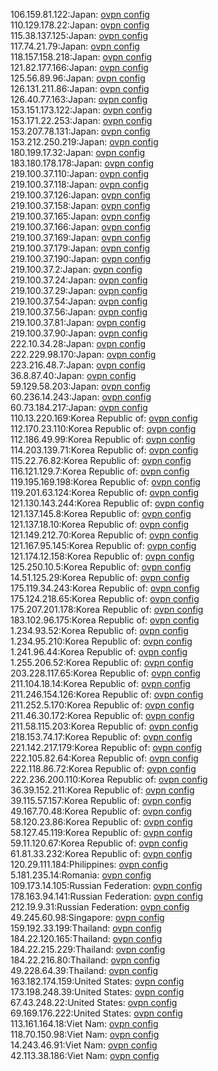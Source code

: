 106.159.81.122:Japan: [ovpn config](vpn/106_159_81_122.ovpn)  
110.129.178.22:Japan: [ovpn config](vpn/110_129_178_22.ovpn)  
115.38.137.125:Japan: [ovpn config](vpn/115_38_137_125.ovpn)  
117.74.21.79:Japan: [ovpn config](vpn/117_74_21_79.ovpn)  
118.157.158.218:Japan: [ovpn config](vpn/118_157_158_218.ovpn)  
121.82.177.166:Japan: [ovpn config](vpn/121_82_177_166.ovpn)  
125.56.89.96:Japan: [ovpn config](vpn/125_56_89_96.ovpn)  
126.131.211.86:Japan: [ovpn config](vpn/126_131_211_86.ovpn)  
126.40.77.163:Japan: [ovpn config](vpn/126_40_77_163.ovpn)  
153.151.173.122:Japan: [ovpn config](vpn/153_151_173_122.ovpn)  
153.171.22.253:Japan: [ovpn config](vpn/153_171_22_253.ovpn)  
153.207.78.131:Japan: [ovpn config](vpn/153_207_78_131.ovpn)  
153.212.250.219:Japan: [ovpn config](vpn/153_212_250_219.ovpn)  
180.199.17.32:Japan: [ovpn config](vpn/180_199_17_32.ovpn)  
183.180.178.178:Japan: [ovpn config](vpn/183_180_178_178.ovpn)  
219.100.37.110:Japan: [ovpn config](vpn/219_100_37_110.ovpn)  
219.100.37.118:Japan: [ovpn config](vpn/219_100_37_118.ovpn)  
219.100.37.126:Japan: [ovpn config](vpn/219_100_37_126.ovpn)  
219.100.37.158:Japan: [ovpn config](vpn/219_100_37_158.ovpn)  
219.100.37.165:Japan: [ovpn config](vpn/219_100_37_165.ovpn)  
219.100.37.166:Japan: [ovpn config](vpn/219_100_37_166.ovpn)  
219.100.37.169:Japan: [ovpn config](vpn/219_100_37_169.ovpn)  
219.100.37.179:Japan: [ovpn config](vpn/219_100_37_179.ovpn)  
219.100.37.190:Japan: [ovpn config](vpn/219_100_37_190.ovpn)  
219.100.37.2:Japan: [ovpn config](vpn/219_100_37_2.ovpn)  
219.100.37.24:Japan: [ovpn config](vpn/219_100_37_24.ovpn)  
219.100.37.29:Japan: [ovpn config](vpn/219_100_37_29.ovpn)  
219.100.37.54:Japan: [ovpn config](vpn/219_100_37_54.ovpn)  
219.100.37.56:Japan: [ovpn config](vpn/219_100_37_56.ovpn)  
219.100.37.81:Japan: [ovpn config](vpn/219_100_37_81.ovpn)  
219.100.37.90:Japan: [ovpn config](vpn/219_100_37_90.ovpn)  
222.10.34.28:Japan: [ovpn config](vpn/222_10_34_28.ovpn)  
222.229.98.170:Japan: [ovpn config](vpn/222_229_98_170.ovpn)  
223.216.48.7:Japan: [ovpn config](vpn/223_216_48_7.ovpn)  
36.8.87.40:Japan: [ovpn config](vpn/36_8_87_40.ovpn)  
59.129.58.203:Japan: [ovpn config](vpn/59_129_58_203.ovpn)  
60.236.14.243:Japan: [ovpn config](vpn/60_236_14_243.ovpn)  
60.73.184.217:Japan: [ovpn config](vpn/60_73_184_217.ovpn)  
110.13.220.169:Korea Republic of: [ovpn config](vpn/110_13_220_169.ovpn)  
112.170.23.110:Korea Republic of: [ovpn config](vpn/112_170_23_110.ovpn)  
112.186.49.99:Korea Republic of: [ovpn config](vpn/112_186_49_99.ovpn)  
114.203.139.71:Korea Republic of: [ovpn config](vpn/114_203_139_71.ovpn)  
115.22.76.82:Korea Republic of: [ovpn config](vpn/115_22_76_82.ovpn)  
116.121.129.7:Korea Republic of: [ovpn config](vpn/116_121_129_7.ovpn)  
119.195.169.198:Korea Republic of: [ovpn config](vpn/119_195_169_198.ovpn)  
119.201.63.124:Korea Republic of: [ovpn config](vpn/119_201_63_124.ovpn)  
121.130.143.244:Korea Republic of: [ovpn config](vpn/121_130_143_244.ovpn)  
121.137.145.8:Korea Republic of: [ovpn config](vpn/121_137_145_8.ovpn)  
121.137.18.10:Korea Republic of: [ovpn config](vpn/121_137_18_10.ovpn)  
121.149.212.70:Korea Republic of: [ovpn config](vpn/121_149_212_70.ovpn)  
121.167.95.145:Korea Republic of: [ovpn config](vpn/121_167_95_145.ovpn)  
121.174.12.158:Korea Republic of: [ovpn config](vpn/121_174_12_158.ovpn)  
125.250.10.5:Korea Republic of: [ovpn config](vpn/125_250_10_5.ovpn)  
14.51.125.29:Korea Republic of: [ovpn config](vpn/14_51_125_29.ovpn)  
175.119.34.243:Korea Republic of: [ovpn config](vpn/175_119_34_243.ovpn)  
175.124.218.65:Korea Republic of: [ovpn config](vpn/175_124_218_65.ovpn)  
175.207.201.178:Korea Republic of: [ovpn config](vpn/175_207_201_178.ovpn)  
183.102.96.175:Korea Republic of: [ovpn config](vpn/183_102_96_175.ovpn)  
1.234.93.52:Korea Republic of: [ovpn config](vpn/1_234_93_52.ovpn)  
1.234.95.210:Korea Republic of: [ovpn config](vpn/1_234_95_210.ovpn)  
1.241.96.44:Korea Republic of: [ovpn config](vpn/1_241_96_44.ovpn)  
1.255.206.52:Korea Republic of: [ovpn config](vpn/1_255_206_52.ovpn)  
203.228.117.65:Korea Republic of: [ovpn config](vpn/203_228_117_65.ovpn)  
211.104.18.14:Korea Republic of: [ovpn config](vpn/211_104_18_14.ovpn)  
211.246.154.126:Korea Republic of: [ovpn config](vpn/211_246_154_126.ovpn)  
211.252.5.170:Korea Republic of: [ovpn config](vpn/211_252_5_170.ovpn)  
211.46.30.172:Korea Republic of: [ovpn config](vpn/211_46_30_172.ovpn)  
211.58.115.203:Korea Republic of: [ovpn config](vpn/211_58_115_203.ovpn)  
218.153.74.17:Korea Republic of: [ovpn config](vpn/218_153_74_17.ovpn)  
221.142.217.179:Korea Republic of: [ovpn config](vpn/221_142_217_179.ovpn)  
222.105.82.64:Korea Republic of: [ovpn config](vpn/222_105_82_64.ovpn)  
222.118.86.72:Korea Republic of: [ovpn config](vpn/222_118_86_72.ovpn)  
222.236.200.110:Korea Republic of: [ovpn config](vpn/222_236_200_110.ovpn)  
36.39.152.211:Korea Republic of: [ovpn config](vpn/36_39_152_211.ovpn)  
39.115.57.157:Korea Republic of: [ovpn config](vpn/39_115_57_157.ovpn)  
49.167.70.48:Korea Republic of: [ovpn config](vpn/49_167_70_48.ovpn)  
58.120.23.86:Korea Republic of: [ovpn config](vpn/58_120_23_86.ovpn)  
58.127.45.119:Korea Republic of: [ovpn config](vpn/58_127_45_119.ovpn)  
59.11.120.67:Korea Republic of: [ovpn config](vpn/59_11_120_67.ovpn)  
61.81.33.232:Korea Republic of: [ovpn config](vpn/61_81_33_232.ovpn)  
120.29.111.184:Philippines: [ovpn config](vpn/120_29_111_184.ovpn)  
5.181.235.14:Romania: [ovpn config](vpn/5_181_235_14.ovpn)  
109.173.14.105:Russian Federation: [ovpn config](vpn/109_173_14_105.ovpn)  
178.163.94.141:Russian Federation: [ovpn config](vpn/178_163_94_141.ovpn)  
212.19.9.31:Russian Federation: [ovpn config](vpn/212_19_9_31.ovpn)  
49.245.60.98:Singapore: [ovpn config](vpn/49_245_60_98.ovpn)  
159.192.33.199:Thailand: [ovpn config](vpn/159_192_33_199.ovpn)  
184.22.120.165:Thailand: [ovpn config](vpn/184_22_120_165.ovpn)  
184.22.215.229:Thailand: [ovpn config](vpn/184_22_215_229.ovpn)  
184.22.216.80:Thailand: [ovpn config](vpn/184_22_216_80.ovpn)  
49.228.64.39:Thailand: [ovpn config](vpn/49_228_64_39.ovpn)  
163.182.174.159:United States: [ovpn config](vpn/163_182_174_159.ovpn)  
173.198.248.39:United States: [ovpn config](vpn/173_198_248_39.ovpn)  
67.43.248.22:United States: [ovpn config](vpn/67_43_248_22.ovpn)  
69.169.176.222:United States: [ovpn config](vpn/69_169_176_222.ovpn)  
113.161.164.18:Viet Nam: [ovpn config](vpn/113_161_164_18.ovpn)  
118.70.150.98:Viet Nam: [ovpn config](vpn/118_70_150_98.ovpn)  
14.243.46.91:Viet Nam: [ovpn config](vpn/14_243_46_91.ovpn)  
42.113.38.186:Viet Nam: [ovpn config](vpn/42_113_38_186.ovpn)  
